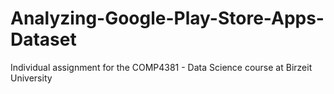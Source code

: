 # Analyzing-Google-Play-Store-Apps-Dataset
Individual assignment for the COMP4381 - Data Science course at Birzeit University

